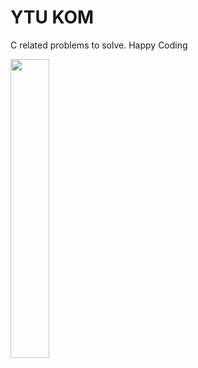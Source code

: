 # YTU KOM
C related problems to solve. Happy Coding

<img src="https://user-images.githubusercontent.com/63793311/201482181-eaa6b646-f2a9-42d4-82cd-00eecbf00bc4.png" width=35% height=35%>
